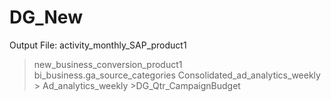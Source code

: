 # DG_New

Output File: activity_monthly_SAP_product1
  > new_business_conversion_product1
  > bi_business.ga_source_categories
  > Consolidated_ad_analytics_weekly
    > Ad_analytics_weekly
      >DG_Qtr_CampaignBudget   
  >   

